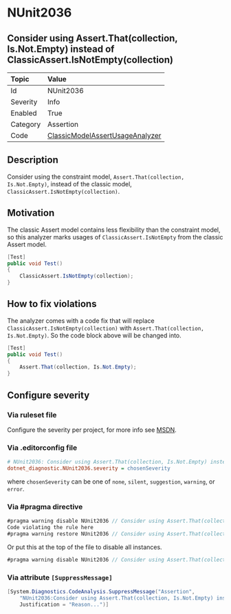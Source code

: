 # NUnit2036

## Consider using Assert.That(collection, Is.Not.Empty) instead of ClassicAssert.IsNotEmpty(collection)

| Topic    | Value
| :--      | :--
| Id       | NUnit2036
| Severity | Info
| Enabled  | True
| Category | Assertion
| Code     | [ClassicModelAssertUsageAnalyzer](https://github.com/nunit/nunit.analyzers/blob/master/src/nunit.analyzers/ClassicModelAssertUsage/ClassicModelAssertUsageAnalyzer.cs)

## Description

Consider using the constraint model, `Assert.That(collection, Is.Not.Empty)`, instead of the classic model, `ClassicAssert.IsNotEmpty(collection)`.

## Motivation

The classic Assert model contains less flexibility than the constraint model,
so this analyzer marks usages of `ClassicAssert.IsNotEmpty` from the classic Assert model.

```csharp
[Test]
public void Test()
{
    ClassicAssert.IsNotEmpty(collection);
}
```

## How to fix violations

The analyzer comes with a code fix that will replace `ClassicAssert.IsNotEmpty(collection)` with
`Assert.That(collection, Is.Not.Empty)`. So the code block above will be changed into.

```csharp
[Test]
public void Test()
{
    Assert.That(collection, Is.Not.Empty);
}
```

<!-- start generated config severity -->
## Configure severity

### Via ruleset file

Configure the severity per project, for more info see [MSDN](https://learn.microsoft.com/en-us/visualstudio/code-quality/using-rule-sets-to-group-code-analysis-rules?view=vs-2022).

### Via .editorconfig file

```ini
# NUnit2036: Consider using Assert.That(collection, Is.Not.Empty) instead of ClassicAssert.IsNotEmpty(collection)
dotnet_diagnostic.NUnit2036.severity = chosenSeverity
```

where `chosenSeverity` can be one of `none`, `silent`, `suggestion`, `warning`, or `error`.

### Via #pragma directive

```csharp
#pragma warning disable NUnit2036 // Consider using Assert.That(collection, Is.Not.Empty) instead of ClassicAssert.IsNotEmpty(collection)
Code violating the rule here
#pragma warning restore NUnit2036 // Consider using Assert.That(collection, Is.Not.Empty) instead of ClassicAssert.IsNotEmpty(collection)
```

Or put this at the top of the file to disable all instances.

```csharp
#pragma warning disable NUnit2036 // Consider using Assert.That(collection, Is.Not.Empty) instead of ClassicAssert.IsNotEmpty(collection)
```

### Via attribute `[SuppressMessage]`

```csharp
[System.Diagnostics.CodeAnalysis.SuppressMessage("Assertion",
    "NUnit2036:Consider using Assert.That(collection, Is.Not.Empty) instead of ClassicAssert.IsNotEmpty(collection)",
    Justification = "Reason...")]
```
<!-- end generated config severity -->

